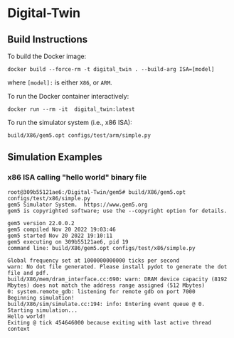 # Digital-Twin

## Build Instructions

To build the Docker image:

`docker build --force-rm -t digital_twin . --build-arg ISA=[model]`

where `[model]:` is either `X86`, or `ARM`.

To run the Docker container interactively: 

`docker run --rm -it  digital_twin:latest`

To run the simulator system (i.e., x86 ISA):

`build/X86/gem5.opt configs/test/arm/simple.py`

## Simulation Examples

### x86 ISA calling "hello world" binary file
```
root@309b55121ae6:/Digital-Twin/gem5# build/X86/gem5.opt configs/test/x86/simple.py 
gem5 Simulator System.  https://www.gem5.org
gem5 is copyrighted software; use the --copyright option for details.

gem5 version 22.0.0.2
gem5 compiled Nov 20 2022 19:03:46
gem5 started Nov 20 2022 19:10:11
gem5 executing on 309b55121ae6, pid 19
command line: build/X86/gem5.opt configs/test/x86/simple.py

Global frequency set at 1000000000000 ticks per second
warn: No dot file generated. Please install pydot to generate the dot file and pdf.
build/X86/mem/dram_interface.cc:690: warn: DRAM device capacity (8192 Mbytes) does not match the address range assigned (512 Mbytes)
0: system.remote_gdb: listening for remote gdb on port 7000
Beginning simulation!
build/X86/sim/simulate.cc:194: info: Entering event queue @ 0.  Starting simulation...
Hello world!
Exiting @ tick 454646000 because exiting with last active thread context

```
